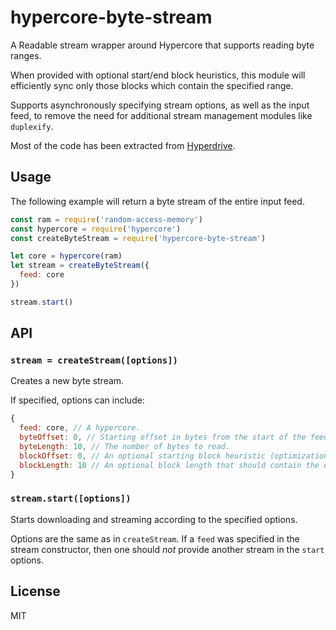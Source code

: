 # hypercore-byte-stream
A Readable stream wrapper around Hypercore that supports reading byte ranges.

When provided with optional start/end block heuristics, this module will efficiently sync only those blocks which contain the specified range.

Supports asynchronously specifying stream options, as well as the input feed, to remove the need for additional stream management modules like `duplexify`.

Most of the code has been extracted from [Hyperdrive](https://github.com/mafintosh/hyperdrive).

## Usage
The following example will return a byte stream of the entire input feed.
```js
const ram = require('random-access-memory')
const hypercore = require('hypercore')
const createByteStream = require('hypercore-byte-stream')

let core = hypercore(ram)
let stream = createByteStream({
  feed: core
})

stream.start()
```

## API
### `stream = createStream([options])`
Creates a new byte stream.

If specified, options can include:
```js
{
  feed: core, // A hypercore.
  byteOffset: 0, // Starting offset in bytes from the start of the feed.
  byteLength: 10, // The number of bytes to read.
  blockOffset: 0, // An optional starting block heuristic (optimization).
  blockLength: 10 // An optional block length that should contain the entire range (optimization).
}
```

### `stream.start([options])`
Starts downloading and streaming according to the specified options.

Options are the same as in `createStream`. If a `feed` was specified in the stream constructor, then one should *not* provide
another stream in the `start` options.

## License
MIT
